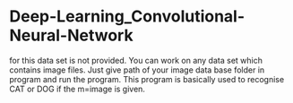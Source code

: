 # Deep-Learning_Convolutional-Neural-Network
for this data set is not provided.
You can work on any data set which contains image files.
Just give path of your image data base folder in program and run the program.
This program is basically used to recognise CAT or DOG if the m=image is given.
